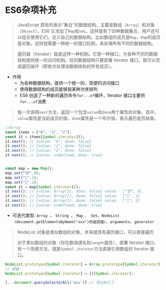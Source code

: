 # ES6杂项补充

> JavaScript 原有的表示“集合”的数据结构，主要是数组（`Array`）和对象（`Object`），ES6 又添加了`Map`和`Set`。这样就有了四种数据集合，用户还可以组合使用它们，定义自己的数据结构，比如数组的成员是`Map`，`Map`的成员是对象。这样就需要一种统一的接口机制，来处理所有不同的数据结构。
>
> 
>
> 遍历器（Iterator）就是这样一种机制。它是一种接口，为各种不同的数据结构提供统一的访问机制。任何数据结构只要部署 Iterator 接口，就可以完成遍历操作（即依次处理该数据结构的所有成员）。

* 作用
  * 为各种数据结构，提供一个统一的、简便的访问接口
  * 使得数据结构的成员能够按某种次序排列
  *  ES6 创造了一种新的遍历命令`for...of`循环，Iterator 接口主要供`for...of`消费

>每一次调用`next`方法，返回一个包含`value`和`done`两个属性的对象。其中，`value`属性是当前成员的值，`done`属性是一个布尔值，表示遍历是否结束。

```js
//Array
const items = ["0", "1", "2"]; 
const it = items[Symbol.iterator](); 
it.next(); // {value: "0", done: false} 
it.next(); // {value: "1", done: false}
it.next(); // {value: "2", done: false} 
it.next(); // {value: undefined, done: true}


const map = new Map(); 
map.set("🐮",0);
map.set("🍔",1);
map.set("🍋",2);
const it = map[Symbol.iterator](); 
it.next(); // {value: Array(2), done: false} value:  ["🐮", 0]
it.next(); // {value: Array(2), done: false} value:  ["🍔", 1]
it.next(); // {value: Array(2), done: false} value:  ["🍋", 2]
it.next(); // {value: undefined, done: true}

```

* 可迭代类型:  `Array `、  `String `、 `Map` 、` Set`、`NodeList（document.getElementsByName("xxx")的返回值）`、`arguments`、`generator`

> NodeList 对象是类似数组的对象，本来就具有遍历接口，可以直接遍历
>
> 对于类似数组的对象（存在数值键名和`length`属性），部署 Iterator 接口，有一个简便方法，就是`Symbol.iterator`方法直接引用数组的 Iterator 接口。

```js
NodeList.prototype[Symbol.iterator] = Array.prototype[Symbol.iterator];
// 或者
NodeList.prototype[Symbol.iterator] = [][Symbol.iterator];

[...document.querySelectorAll('div')] // 可以执行了
```

